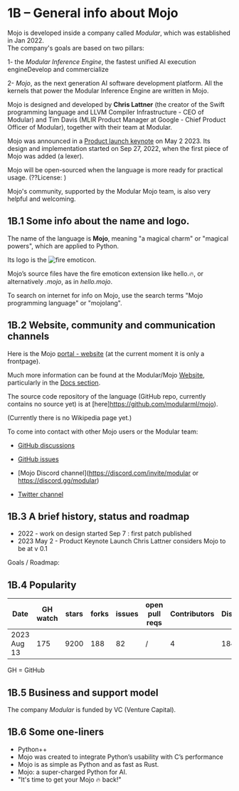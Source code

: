 # 1B – General info about Mojo
Mojo is developed inside a company called *Modular*, which was established in Jan 2022.    
The company's goals are based on two pillars:  

1- the *Modular Inference Engine*, the fastest unified AI execution engineDevelop and commercialize   

2- *Mojo*, as the next generation AI software development platform. All the kernels that power the Modular Inference Engine are written in Mojo.

Mojo is designed and developed by **Chris Lattner** (the creator of the Swift programming language and LLVM Compiler Infrastructure - CEO of Modular) and Tim Davis (MLIR Product Manager at Google - Chief Product Officer of Modular), together with their team at Modular.

Mojo was announced in a [Product launch keynote](https://www.youtube.com/watch?v=-3Kf2ZZU-dg&t=0s) on May 2 2023.
Its design and implementation started on Sep 27, 2022, when the first piece of Mojo was added (a lexer).

Mojo will be open-sourced when the language is more ready for practical usage. (??License: ) 

Mojo's community, supported by the Modular Mojo team, is also very helpful and welcoming.

## 1B.1 Some info about the name and logo.
The name of the language is **Mojo**, meaning "a magical charm" or "magical powers", which are applied to Python. 

Its logo is the ![fire emoticon](??).

Mojo’s source files have the fire emoticon extension like hello.🔥, or alternatively *.mojo*, as in *hello.mojo*.

To search on internet for info on Mojo, use the search terms  "Mojo programming language" or "mojolang". 

## 1B.2 Website, community and communication channels
Here is the Mojo [portal - website](https://mojolang.org/) (at the current moment it is only a frontpage).

Much more information can be found at the Modular/Mojo [Website](https://www.modular.com/mojo), particularly in the [Docs section](https://docs.modular.com/mojo/).

The source code repository of the language (GitHub repo, currently contains no source yet) is at [here]https://github.com/modularml/mojo). 

(Currently there is no Wikipedia page yet.) 


To come into contact with other Mojo users or the Modular team: 
* [GitHub discussions](https://github.com/modularml/mojo/discussions)
* [GitHub issues](https://github.com/modularml/mojo/issues)

* [Mojo Discord channel](https://discord.com/invite/modular or https://discord.gg/modular)
* [Twitter channel](https://twitter.com/modular_ai)


## 1B.3 A brief history, status and roadmap 
* 2022 - work on design started
    Sep 7 : first patch published
* 2023 May 2 - Product Keynote Launch
    Chris Lattner considers Mojo to be at v 0.1

Goals / Roadmap:

## 1B.4 Popularity

|  Date        | GH watch | stars | forks | issues | open pull reqs | Contributors | Discord | Twitter | 
|--------------|----------|-------|-------|--------|----------------|--------------|-------  |----------
| 2023 Aug 13  | 175      | 9200  |  188  |  82    |  /             |   4          |  18465  |   10400 | 
GH = GitHub

## 1B.5 Business and support model
The company *Modular* is funded by VC (Venture Capital).


## 1B.6 Some one-liners
* Python++
* Mojo was created to integrate Python’s usability with C’s performance
* Mojo is as simple as Python and as fast as Rust.
* Mojo: a super-charged Python for AI.
* "It's time to get your Mojo 🔥 back!"
